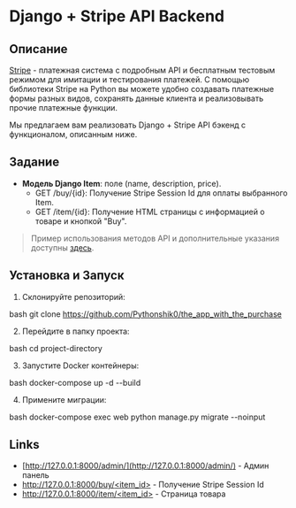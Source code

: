 # Django + Stripe API Backend

## Описание

[Stripe](https://stripe.com/docs) - платежная система с подробным API и бесплатным тестовым режимом для имитации и тестирования платежей. С помощью библиотеки Stripe на Python вы можете удобно создавать платежные формы разных видов, сохранять данные клиента и реализовывать прочие платежные функции.

Мы предлагаем вам реализовать Django + Stripe API бэкенд с функционалом, описанным ниже.

## Задание

- **Модель Django Item**: поле (name, description, price).
  - GET /buy/{id}: Получение Stripe Session Id для оплаты выбранного Item.
  - GET /item/{id}: Получение HTML страницы с информацией о товаре и кнопкой "Buy".

> Пример использования методов API и дополнительные указания доступны [здесь](ссылка).

## Установка и Запуск

1. Склонируйте репозиторий:

bash
git clone https://github.com/Pythonshik0/the_app_with_the_purchase

2. Перейдите в папку проекта:

bash
cd project-directory

3. Запустите Docker контейнеры:

bash
docker-compose up -d --build

4. Примените миграции:

bash
docker-compose exec web python manage.py migrate --noinput

## Links

- [http://127.0.0.1:8000/admin/](http://127.0.0.1:8000/admin/) - Админ панель
- [http://127.0.0.1:8000/buy/<item_id>](http://127.0.0.1:8000/buy/<item_id>) - Получение Stripe Session Id
- [http://127.0.0.1:8000/item/<item_id>](http://127.0.0.1:8000/item/<item_id>) - Страница товара
